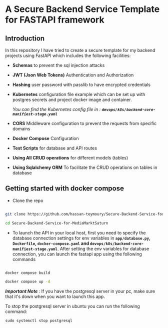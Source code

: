 # A Secure Backend Service Template for FASTAPI framework


## Introduction

In this repository I have tried to create a secure template for my backend projects using FastAPI which includes the following facilities:

- __Schemas__ to prevent the sql injection attacks
- __JWT (Json Web Tokens)__ Authentication and Authorization
- __Hashing__ user password with passlib to have encrypted credentials
- __Kubernetes__ configuration file example which can be set up with postgres secrets and project docker image and container.

    *You can find the Kubernetes config file in : __`devops/k8s/backend-core-manifiest-stage.yaml`__*

- __CORS__ Middleware configuration to prevent the requests from specific domains
- __Docker Compose__ Configuration
- __Test Scripts__ for database and API routes
- __Using All CRUD operations__ for different models (tables)
- __Using Sqlalchemy ORM__ To facilitate the CRUD operations on tables in database



## Getting started with docker compose

- Clone the repo
```bash

git clone https://github.com/hassan-teymoury/Secure-Backend-Service-for-MediaMarktSaturn.git

cd Secure-Backend-Service-for-MediaMarktSaturn
```

- To launch the API in your local host, first you need to specify the database connection   settings for env variables in  __`app/database.py`, `Dockerfile`, `docker-compose.yaml` and `devops/k8s/backend-core-manifiest-stage.yaml`__.  After setting the env variables for database connection, you can launch the fastapi app using the following commands

```bash

docker compose build

docker compose up -d

```

__*Important Note*__ : If you have the postgresql server in your pc, make sure that it's down when you want to launch this app. 

To stop the postgresql server in ubuntu you can run the following command:

`sudo systemctl stop postgresql`